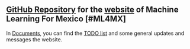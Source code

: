 [GitHub Repository](https://github.com/ML4MX/website) for the [website](https://ml4mx.github.io/website/) of Machine Learning For Mexico [#ML4MX]
---

In [Documents](https://github.com/ML4MX/website/tree/master/docs),
you can find the [TODO list](https://github.com/ML4MX/website/blob/master/docs/TODO.md)
and some general updates and messages the website.
